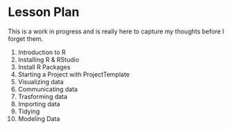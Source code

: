 # Lesson Plan

This is a work in progress and is really here to capture my thoughts before I forget them. 

1. Introduction to R
2. Installing R & RStudio
3. Install R Packages
4. Starting a Project with ProjectTemplate
5. Visualizing data
6. Communicating data
6. Trasforming data
7. Importing data
8. Tidying 
9. Modeling Data
